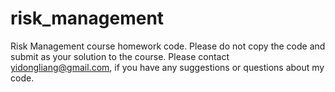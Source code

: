 # risk_management
Risk Management course homework code. Please do not copy the code and submit as your solution to the course.
Please contact yidongliang@gmail.com, if you have any suggestions or questions about my code.

